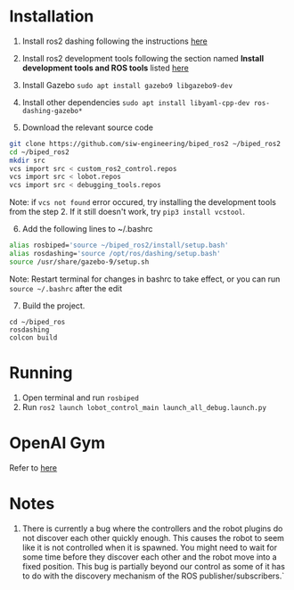 # Installation
1. Install ros2 dashing following the instructions [here](https://index.ros.org//doc/ros2/Installation/Dashing/Linux-Install-Debians/)

2. Install ros2 development tools following the section named **Install development tools and ROS tools** listed [here](https://index.ros.org/doc/ros2/Installation/Dashing/Linux-Development-Setup/)

3. Install Gazebo
`sudo apt install gazebo9 libgazebo9-dev`

4. Install other dependencies 
`sudo apt install libyaml-cpp-dev ros-dashing-gazebo*`
5. Download the relevant source code
```bash
git clone https://github.com/siw-engineering/biped_ros2 ~/biped_ros2
cd ~/biped_ros2
mkdir src
vcs import src < custom_ros2_control.repos
vcs import src < lobot.repos
vcs import src < debugging_tools.repos
```
Note: if `vcs not found` error occured, try installing the development tools from the step 2. If it still doesn't work, try `pip3 install vcstool`.

6. Add the following lines to ~/.bashrc
```bash
alias rosbiped='source ~/biped_ros2/install/setup.bash'
alias rosdashing='source /opt/ros/dashing/setup.bash'
source /usr/share/gazebo-9/setup.sh
```
Note:  Restart terminal for changes in bashrc to take effect, or you can run `source ~/.bashrc` after the edit

7. Build the project.
```
cd ~/biped_ros
rosdashing
colcon build
```

# Running
1. Open terminal and run `rosbiped`
2. Run `ros2 launch lobot_control_main launch_all_debug.launch.py`

# OpenAI Gym
Refer to [here](https://github.com/pohzhiee/biped_gym)

# Notes
1. There is currently a bug where the controllers and the robot plugins do not discover each other quickly enough. This causes the robot to seem like it is not controlled when it is spawned. You might need to wait for some time before they discover each other and the robot move into a fixed position. This bug is partially beyond our control as some of it has to do with the discovery mechanism of the ROS publisher/subscribers.`
